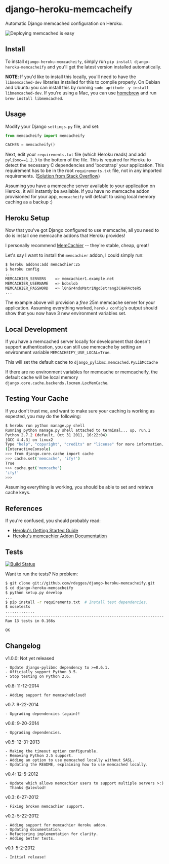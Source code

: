 # django-heroku-memcacheify

Automatic Django memcached configuration on Heroku.


![Deploying memcached is easy](https://github.com/rdegges/django-heroku-memcacheify/raw/master/assets/memcacheify.jpg)


## Install

To install ``django-heroku-memcacheify``, simply run
``pip install django-heroku-memcacheify`` and you'll get the latest version
installed automatically.

**NOTE**: If you'd like to install this locally, you'll need to have the
``libmemcached-dev`` libraries installed for this to compile properly. On
Debian and Ubuntu you can install this by running ``sudo aptitude -y install
libmemcached-dev``. If you're using a Mac, you can use
[homebrew](http://mxcl.github.com/homebrew/) and run ``brew install libmemcached``.


## Usage

Modify your Django ``settings.py`` file, and set:

``` python
from memcacheify import memcacheify

CACHES = memcacheify()
```

Next, edit your ``requirements.txt`` file (which Heroku reads) and add
``pylibmc==1.2.3`` to the bottom of the file. This is required for Heroku to
detect the necessary C dependencies and 'bootstrap' your application. This requirement
has to be in the root ``requirements.txt`` file, not in any imported requirements.
([Solution from Stack Overflow](http://stackoverflow.com/questions/11507639/memcached-on-heroku-w-django-cant-install-pylibmc-memcacheify/11587142#11587142))

Assuming you have a memcache server available to your application on Heroku, it
will instantly be available. If you have no memcache addon provisioned for your
app, ``memcacheify`` will default to using local memory caching as a backup :)


## Heroku Setup

Now that you've got Django configured to use memcache, all you need to do is
install one memcache addons that Heroku provides!

I personally recommend [MemCachier](https://addons.heroku.com/memcachier) --
they're stable, cheap, great!

Let's say I want to install the ``memcachier`` addon, I could simply run:

``` bash
$ heroku addons:add memcachier:25
$ heroku config
...
MEMCACHIER_SERVERS    => memcachier1.example.net
MEMCACHIER_USERNAME   => bobslob
MEMCACHIER_PASSWORD   => l0nGr4ndoMstr1Ngo5strang3CHaR4cteRS
...
```

The example above will provision a *free* 25m memcache server for your
application. Assuming everything worked, ``heroku config``'s output should show
that you now have 3 new environment variables set.


## Local Development
If you have a memcached server locally for development that doesn't support
authentication, you can still use memcache by setting an environment variable
`MEMCACHEIFY_USE_LOCAL=True`.

This will set the default cache to `django_pylibmc.memcached.PyLibMCCache`

If there are no environment variables for memcache or memcacheify, the default
cache will be local memory `django.core.cache.backends.locmem.LocMemCache`.


## Testing Your Cache

If you don't trust me, and want to make sure your caching is working as
expected, you may do the following:

``` bash
$ heroku run python manage.py shell
Running python manage.py shell attached to terminal... up, run.1
Python 2.7.2 (default, Oct 31 2011, 16:22:04)
[GCC 4.4.3] on linux2
Type "help", "copyright", "credits" or "license" for more information.
(InteractiveConsole)
>>> from django.core.cache import cache
>>> cache.set('memcache', 'ify!')
True
>>> cache.get('memcache')
'ify!'
>>>
```

Assuming everything is working, you should be able to set and retrieve cache
keys.


## References

If you're confused, you should probably read:

- [Heroku's Getting Started Guide](http://devcenter.heroku.com/articles/django)
- [Heroku's memcachier Addon Documentation](https://devcenter.heroku.com/articles/memcachier)


## Tests

[![Build Status](https://secure.travis-ci.org/rdegges/django-heroku-memcacheify.png?branch=master)](http://travis-ci.org/rdegges/django-heroku-memcacheify)

Want to run the tests? No problem:

``` bash
$ git clone git://github.com/rdegges/django-heroku-memcacheify.git
$ cd django-heroku-memcacheify
$ python setup.py develop
...
$ pip install -r requirements.txt  # Install test dependencies.
$ nosetests
.............
----------------------------------------------------------------------
Ran 13 tests in 0.166s

OK
```


## Changelog

v1.0.0: Not yet released

    - Update django-pylibmc dependency to >=0.6.1.
    - Officially support Python 3.5.
    - Stop testing on Python 2.6.

v0.8: 11-12-2014

    - Adding support for memcachedcloud!

v0.7: 9-22-2014

    - Upgrading dependencies (again)!

v0.6: 9-20-2014

    - Upgrading dependencies.

v0.5: 12-31-2013

    - Making the timeout option configurable.
    - Removing Python 2.5 support.
    - Adding an option to use memcached locally without SASL.
    - Updating the README, explaining how to use memcached locally.

v0.4: 12-5-2012

    - Update which allows memcachier users to support multiple servers >:)
      Thanks @alexlod!

v0.3: 6-27-2012

    - Fixing broken memcachier support.

v0.2: 5-22-2012

    - Adding support for memcachier Heroku addon.
    - Updating documentation.
    - Refactoring implementation for clarity.
    - Adding better tests.

v0.1: 5-2-2012

    - Initial release!
